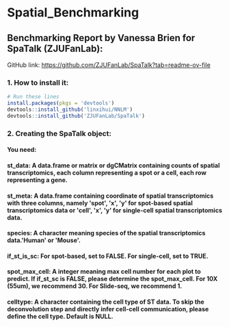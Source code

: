 # Spatial_Benchmarking
## Benchmarking Report by Vanessa Brien for SpaTalk (ZJUFanLab): 
GitHub link: https://github.com/ZJUFanLab/SpaTalk?tab=readme-ov-file
### 1. How to install it:
```r
# Run these lines
install.packages(pkgs = 'devtools')
devtools::install_github('linxihui/NNLM')
devtools::install_github('ZJUFanLab/SpaTalk')
```

### 2. Creating the SpaTalk object:
#### You need:
#### st_data: A data.frame or matrix or dgCMatrix containing counts of spatial transcriptomics, each column representing a spot or a cell, each row representing a gene.
#### st_meta: A data.frame containing coordinate of spatial transcriptomics with three columns, namely 'spot', 'x', 'y' for spot-based spatial transcriptomics data or 'cell', 'x', 'y' for single-cell spatial transcriptomics data.
#### species: A character meaning species of the spatial transcriptomics data.'Human' or 'Mouse'.
#### if_st_is_sc: For spot-based, set to FALSE. For single-cell, set to TRUE.
#### spot_max_cell: A integer meaning max cell number for each plot to predict. If if_st_sc is FALSE, please determine the spot_max_cell. For 10X (55um), we recommend 30. For Slide-seq, we recommend 1.
#### celltype: A character containing the cell type of ST data. To skip the deconvolution step and directly infer cell-cell communication, please define the cell type. Default is NULL.  
